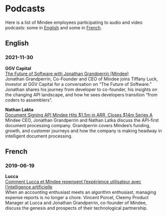 # Podcasts

Here is a list of Mindee employees participating to audio and video podcasts: some in [English](#english) and some in [French](#french).

## English

### 2021-11-30
**GGV Capital**  
[The Future of Software with Jonathan Grandperrin (Mindee)](https://www.youtube.com/watch?v=ucuNK2UcHIQ)  
Jonathan Grandperrin, Co-Founder and CEO of Mindee joins Tiffany Luck, Investor at GGV Capital for a conversation on “The Future of Software.” Jonathan shares his journey from developer to co-founder, his insights on the changing API landscape, and how he sees developers transition “from coders to assemblers”.

**Nathan Lakta**  
[Document Signing API Mindee Hits $1.5m in ARR, Closes $14m Series A](https://www.youtube.com/watch?v=XOSOWIaJOXs)  
Mindee CEO, Jonathan Grandperrin and Nathan Latka discuss the API-first document processing company. Grandperrin covers Mindee’s funding, growth, and customer journeys and how the company is making headway in intelligent document processing.

## French

### 2019-06-19
**Lucca**  
[Comment Lucca et Mindee repensent l’expérience utilisateur avec l’intelligence artificielle](https://www.lucca.fr/blog/podcast-lucca-mindee/)  
When an accounting enthusiast meets an algorithm enthusiast, managing expense reports is no longer a chore. Vincent Porcel, Cleemy Product Manager at Lucca and Jonathan Grandperrin, co-founder of Mindee, discuss the genesis and prospects of their technological partnership.
